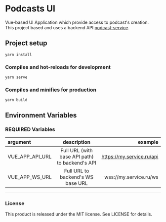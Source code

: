 # Podcasts UI
Vue-based UI Application which provide access to podcast's creation.<br/>
This project based and uses a backend API [podcast-service](https://github.com/DmitryBurnaev/podcast-service).


## Project setup
```
yarn install
```

### Compiles and hot-reloads for development
```
yarn serve
```

### Compiles and minifies for production
```
yarn build
```

## Environment Variables

### REQUIRED Variables

| argument        |                  description                   |                   example |
|:----------------|:----------------------------------------------:|--------------------------:|
| VUE_APP_API_URL | Full URL (with base API path) to backend's API | https://my.service.ru/api |
| VUE_APP_WS_URL  |       Full URL to backend's WS base URL        |    wss://my.service.ru/ws |

* * *

### License

This product is released under the MIT license. See LICENSE for details.
